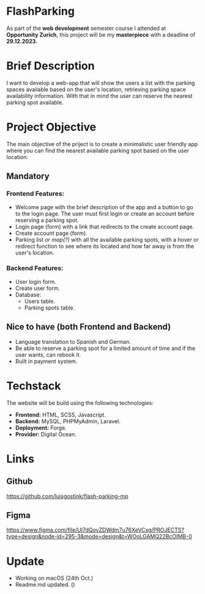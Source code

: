 # FlashParking
As part of the **web development** semester course I attended at **Opportunity Zurich**, this project will be my **masterpiece** with a deadline of **29.12.2023.**

# Brief Description
I want to develop a web-app that will show the users a list with the parking spaces available based on the user's location, retrieving parking space availability information. With that in mind the user can reserve the nearest parking spot available.

# Project Objective
The main objective of the priject is to create a minimalistic user friendly app where you can find the nearest available parking spot based on the user location: 

## Mandatory
### Frontend Features: 
- Welcome page with the brief description of the app and a button to go to the login page. The user must first login or create an account before reserving a parking spot. 
- Login page (form) with a link that redirects to the create account page.
- Create account page (form). 
- Parking list *or map(?)* with all the available parking spots, with a hover or redirect function to see where its located and how far away is from the user's location. 

### Backend Features: 
- User login form. 
- Create user form. 
- Database: 
    - Users table. 
    - Parking spots table. 

## Nice to have (both Frontend and Backend)
- Language translation to Spanish and German. 
- Be able to reserve a parking spot for a limited amount of time and if the user wants, can rebook it. 
- Built in payment system. 


# Techstack
The website will be build using the following technologies: 
- **Frontend:** HTML, SCSS, Javascript.
- **Backend:** MySQL, PHPMyAdmin, Laravel.  
- **Deployment:** Forge. 
- **Provider:** Digital Ocean. 



# Links

## Github 
https://github.com/luisgostink/flash-parking-mp

## Figma
https://www.figma.com/file/UI7dQoyZDWdm7u76XeVCxg/PROJECTS?type=design&node-id=295-3&mode=design&t=WOoLGAMQ22BcOIMB-0

# Update
- Working on macOS (24th Oct.)
- Readme.md updated. ()
